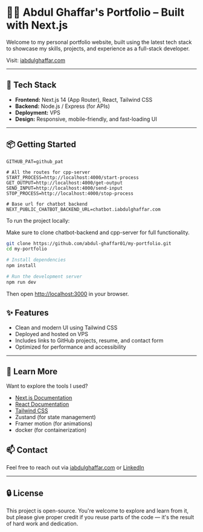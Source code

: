 
# 🧑‍💻 Abdul Ghaffar's Portfolio – Built with Next.js

Welcome to my personal portfolio website, built using the latest tech stack to showcase my skills, projects, and experience as a full-stack developer.

Visit: [iabdulghaffar.com](https://iabdulghaffar.com)

---

## 🚀 Tech Stack

- **Frontend:** Next.js 14 (App Router), React, Tailwind CSS
- **Backend:** Node.js / Express (for APIs)
- **Deployment:** VPS
- **Design:** Responsive, mobile-friendly, and fast-loading UI

---

## 📦 Getting Started

```env
GITHUB_PAT=github_pat

# All the routes for cpp-server 
START_PROCESS=http://localhost:4000/start-process
GET_OUTPUT=http://localhost:4000/get-output
SEND_INPUT=http://localhost:4000/send-input
STOP_PROCESS=http://localhost:4000/stop-process

# Base url for chatbot backend
NEXT_PUBLIC_CHATBOT_BACKEND_URL=chatbot.iabdulghaffar.com

```

To run the project locally:

Make sure to clone chatbot-backend and cpp-server for full functionality.

```bash
git clone https://github.com/abdul-ghaffar01/my-portfolio.git
cd my-portfolio

# Install dependencies
npm install

# Run the development server
npm run dev
```

Then open [http://localhost:3000](http://localhost:3000) in your browser.

## ✨ Features

* Clean and modern UI using Tailwind CSS
* Deployed and hosted on VPS
* Includes links to GitHub projects, resume, and contact form
* Optimized for performance and accessibility

---

## 🧠 Learn More

Want to explore the tools I used?

* [Next.js Documentation](https://nextjs.org/docs)
* [React Documentation](https://react.dev/)
* [Tailwind CSS](https://tailwindcss.com/)
* Zustand (for state management)
* Framer motion (for animations)
* docker (for containerization)

## 📫 Contact

Feel free to reach out via [iabdulghaffar.com](https://iabdulghaffar.com/) or [LinkedIn]([https://linkedin.com/in/](https://www.linkedin.com/in/abdul-ghaffar01/))

---

## 🔒 License

This project is open-source. You're welcome to explore and learn from it, but please give proper credit if you reuse parts of the code — it's the result of hard work and dedication.
